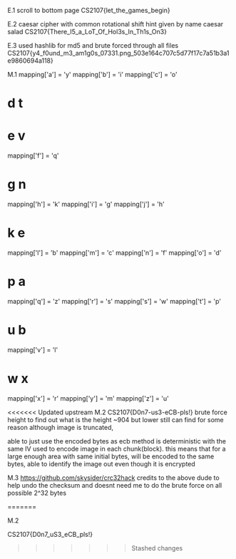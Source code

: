 E.1
scroll to bottom page
CS2107{let_the_games_begin}

E.2
caesar cipher with common rotational shift hint given by name caesar salad
CS2107{There_I5_a_LoT_Of_Hol3s_In_Th1s_On3}

E.3
used hashlib for md5 and brute forced through all files
CS2107{y4_f0und_m3_am1g0s_07331.png_503e164c707c5d77f17c7a51b3a1e9860694a118}


M.1
mapping['a'] = 'y'
mapping['b'] = 'i'
mapping['c'] = 'o' 
# d t
# e v
mapping['f'] = 'q'
# g n
mapping['h'] = 'k'
mapping['i'] = 'g'
mapping['j'] = 'h'
# k e
mapping['l'] = 'b'
mapping['m'] = 'c'
mapping['n'] = 'f'
mapping['o'] = 'd'
# p a
mapping['q'] = 'z'
mapping['r'] = 's'
mapping['s'] = 'w'
mapping['t'] = 'p'
# u b
mapping['v'] = 'l'
# w x
mapping['x'] = 'r'
mapping['y'] = 'm'
mapping['z'] = 'u'

<<<<<<< Updated upstream
M.2
CS2107{D0n7-us3-eCB-pls!}
brute force height to find out what is the height ~904 but lower still can find for some reason although image is truncated,

able to just use the encoded bytes as ecb method is deterministic with the same IV used to encode image in each chunk(block). this means that for a large enough area with same initial bytes, will be encoded to the same bytes, able to identify the image out even though it is encrypted


M.3
https://github.com/skysider/crc32hack
credits to the above dude to help undo the checksum and doesnt need me to do the brute force on all possible 2^32 bytes

=======

M.2

CS2107{D0n7_uS3_eCB_pls!}


>>>>>>> Stashed changes
